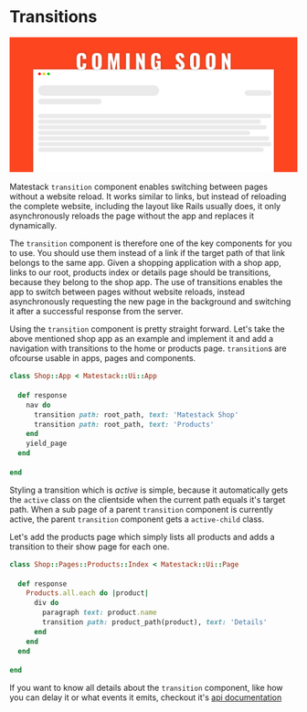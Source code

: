# Transitions

![Coming Soon](../../images/coming_soon.png)

Matestack `transition` component enables switching between pages without a website reload. It works similar to links, but instead of reloading the complete website, including the layout like Rails usually does, it only asynchronously reloads the page without the app and replaces it dynamically.

The `transition` component is therefore one of the key components for you to use. You should use them instead of a link if the target path of that link belongs to the same app. Given a shopping application with a shop app, links to our root, products index or details page should be transitions, because they belong to the shop app. The use of transitions enables the app to switch between pages without website reloads, instead asynchronously requesting the new page in the background and switching it after a successful response from the server. 

Using the `transition` component is pretty straight forward. Let's take the above mentioned shop app as an example and implement it and add a navigation with transitions to the home or products page. `transition`s are ofcourse usable in apps, pages and components.

```ruby
class Shop::App < Matestack::Ui::App

  def response
    nav do
      transition path: root_path, text: 'Matestack Shop'
      transition path: root_path, text: 'Products'
    end
    yield_page
  end

end
```

Styling a transition which is _active_ is simple, because it automatically gets the `active` class on the clientside when the current path equals it's target path. When a sub page of a parent `transition` component is currently active, the parent `transition` component gets a `active-child` class.

Let's add the products page which simply lists all products and adds a transition to their show page for each one.

```ruby
class Shop::Pages::Products::Index < Matestack::Ui::Page

  def response
    Products.all.each do |product|
      div do
        paragraph text: product.name
        transition path: product_path(product), text: 'Details'
      end
    end
  end

end
```

If you want to know all details about the `transition` component, like how you can delay it or what events it emits, checkout it's [api documentation](docs/api/100-components/transition.md)
